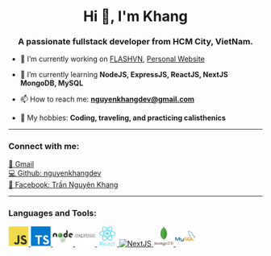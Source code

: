 <h1 align="center">Hi 👋, I'm Khang</h1>
<h3 align="center">A passionate fullstack developer from HCM City, VietNam.</h3>

- 🔭 I’m currently working on [FLASHVN](https://www.flashvn.org), [Personal Website](https://nguyenkhangdev.id.vn)

- 🌱 I’m currently learning **NodeJS, ExpressJS, ReactJS, NextJS MongoDB, MySQL**

- 📫 How to reach me: **nguyenkhangdev@gmail.com**

- 🎯 My hobbies: **Coding, traveling, and practicing calisthenics**

---

<h3 align="left">Connect with me:</h3>

<p align="left">
  <a href="mailto:nguyenkhangdev@gmail.com" target="_blank">📧 Gmail</a> <br/>
  <a href="https://github.com/nguyenkhangdev" target="_blank">💻 Github: nguyenkhangdev</a> <br/>
  <a href="https://www.facebook.com/nguyenkhang289" target="_blank">📘 Facebook: Trần Nguyên Khang</a>
</p>

---

<h3 align="left">Languages and Tools:</h3>

<p align="left">
  <a href="https://developer.mozilla.org/en-US/docs/Web/JavaScript" target="_blank" rel="noreferrer">
    <img src="https://raw.githubusercontent.com/devicons/devicon/master/icons/javascript/javascript-original.svg" alt="JavaScript" width="40" height="40"/>
  </a>
  <a href="https://www.typescriptlang.org" target="_blank" rel="noreferrer">
    <img src="https://raw.githubusercontent.com/devicons/devicon/master/icons/typescript/typescript-original.svg" alt="TypeScript" width="40" height="40"/>
  </a>
  <a href="https://nodejs.org" target="_blank" rel="noreferrer">
    <img src="https://raw.githubusercontent.com/devicons/devicon/master/icons/nodejs/nodejs-original-wordmark.svg" alt="NodeJS" width="40" height="40"/>
  </a>
  <a href="https://expressjs.com" target="_blank" rel="noreferrer">
    <img src="https://raw.githubusercontent.com/devicons/devicon/master/icons/express/express-original-wordmark.svg" alt="ExpressJS" width="40" height="40"/>
  </a>
  <a href="https://reactjs.org/" target="_blank" rel="noreferrer">
    <img src="https://raw.githubusercontent.com/devicons/devicon/master/icons/react/react-original-wordmark.svg" alt="ReactJS" width="40" height="40"/>
  </a>
  <a href="https://nextjs.org/" target="_blank" rel="noreferrer">
    <img src="https://cdn.worldvectorlogo.com/logos/nextjs-2.svg" alt="NextJS" width="40" height="40"/>
  </a>
  <a href="https://www.mongodb.com/" target="_blank" rel="noreferrer">
    <img src="https://raw.githubusercontent.com/devicons/devicon/master/icons/mongodb/mongodb-original-wordmark.svg" alt="MongoDB" width="40" height="40"/>
  </a>
  <a href="https://www.mysql.com/" target="_blank" rel="noreferrer">
    <img src="https://raw.githubusercontent.com/devicons/devicon/master/icons/mysql/mysql-original-wordmark.svg" alt="MySQL" width="40" height="40"/>
  </a>
</p>
